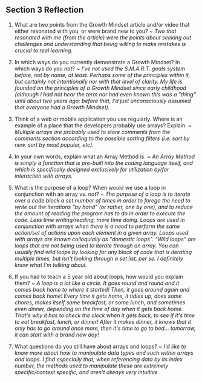 ## Section 3 Reflection

1. What are two points from the Growth Mindset article and/or video that either resonated with you, or were brand new to you?
~ *Two that resonated with me (from the article) were the points about seeking out challenges and understanding that being willing
   to make mistakes is crucial to real learning.*

2. In which ways do you currently demonstrate a Growth Mindset? In which ways do you _not_?
~ *I've not used the S.M.A.R.T. goals system before, not by name, at least. Perhaps some of the principles within it, but certainly
   not intentionally nor with that level of clarity. My life is founded on the principles of a Growth Mindset since early childhood
   (although I had not hear the term nor had even known this was a "thing" until about two years ago; before that, I'd just
   unconsciously assumed that everyone had a Growth Mindset).*

3. Think of a web or mobile application you use regularly. Where is an example of a place that the developers probably use arrays? Explain.
~ *Multiple arrays are probably used to store comments from the comments section according to the possible sorting filters (i.e. sort by  
   new, sort by most popular, etc).*

4. In your own words, explain what an Array Method is.
~ *An Array Method is simply a function that is pre-built into the coding language itself, and which is specifically designed exclusively
   for utilization by/for interaction with arrays.*

5. What is the purpose of a loop? When would we use a loop in conjunction with an array vs. not?
~ *The purpose of a loop is to iterate over a code block a set number of times in order to forego the need to write out the iterations
   "by hand" (or rather, one by one), and to reduce the amount of reading the program has to do in order to execute the code. Less time
   writing/reading, more time doing.
  Loops are used in conjunction with arrays when there is a need to perform the same action/set of actions upon each element in a given
   array. Loops used with arrays are known colloquially as "domestic loops". "Wild loops" are loops that are not being used to iterate through an array. You can usually find wild loops by looking for any block of code that is iterating multiple times, but isn't looking
   through a set list, per se. I definitely know what I'm talking about.*

6. If you had to teach a 5 year old about loops, how would you explain them?
~ *A loop is a lot like a circle. It goes round and round and it comes back home to where it started! Then, it goes around again and comes
   back home! Every time it gets home, it tidies up, does some chores, makes itself some breakfast, or some lunch, and sometimes even dinner,
   depending on the time of day when it gets back home. That's why it has to check the clock when it gets back, to see if it's time to eat
   breakfast, lunch, or dinner! After it makes dinner, it knows that it only has to go around once more, then it's time to go to bed...
   tomorrow, it can start with a brand new day!*


7. What questions do you still have about arrays and loops?
~ *I'd like to know more about how to manipulate data types and such within arrays and loops. I find especially that, when referencing
   data by its index number, the methods used to manipulate these are extremely specific/context specific, and aren't always very intuitive.*
